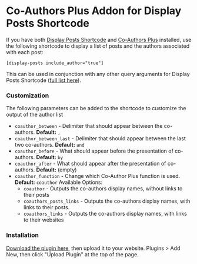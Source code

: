 # Co-Authors Plus Addon for Display Posts Shortcode

If you have both [Display Posts Shortcode](https://wordpress.org/plugins/display-posts-shortcode/) and [Co-Authors Plus](https://wordpress.org/plugins/co-authors-plus/) installed, use the following shortcode to display a list of posts and the authors associated with each post:

`[display-posts include_author="true"]`

This can be used in conjunction with any other query arguments for Display Posts Shortcode ([full list here](https://github.com/billerickson/display-posts-shortcode/wiki#arguments)).

### Customization

The following parameters can be added to the shortcode to customize the output of the author list

* `coauthor_between` - Delimiter that should appear between the co-authors. **Default:** ` , `  
* `coauthor_between_last` - Delimiter that should appear between the last two co-authors. **Default:** ` and `  
* `coauthor_before` - What should appear before the presentation of co-authors. **Default:** `by `  
* `coauthor_after` - What should appear after the presentation of co-authors. **Default:** (empty)
* `coauthor_function` - Change which Co-Author Plus function is used. **Default:** `coauthor` Available Options:  
  * `coauthor` - Outputs the co-authors display names, without links to their posts  
  * `coauthors_posts_links` - Outputs the co-authors display names, with links to their posts.  
  * `coauthors_links` - Outputs the co-authors display names, with links to their websites  

### Installation

[Download the plugin here](https://github.com/billerickson/dps-coauthor-addon/archive/master.zip), then upload it to your website. Plugins > Add New, then click "Upload Plugin" at the top of the page.
